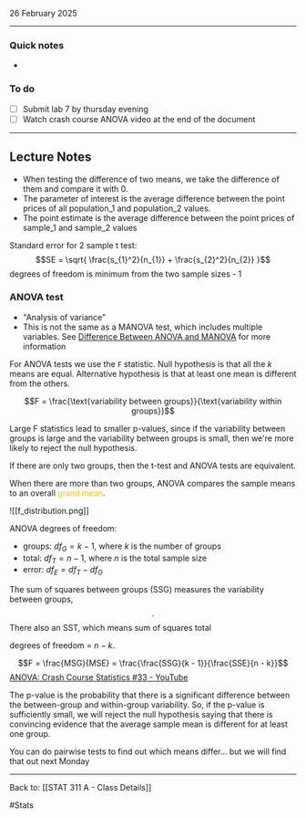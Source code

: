 26 February 2025

---
### Quick notes
- 

### To do
- [ ] Submit lab 7 by thursday evening
- [ ] Watch crash course ANOVA video at the end of the document

---
## Lecture Notes
- When testing the difference of two means, we take the difference of them and compare it with 0. 
- The parameter of interest is the average difference between the point prices of all population_1 and population_2 values.
- The point estimate is the average difference between the point prices of sample_1 and sample_2 values

Standard error for 2 sample t test:
$$SE = \sqrt{ \frac{s_{1}^2}{n_{1}} + \frac{s_{2}^2}{n_{2}} }$$
degrees of freedom is minimum from the two sample sizes - 1

### ANOVA test
- "Analysis of variance"
- This is not the same as a MANOVA test, which includes multiple variables. See [Difference Between ANOVA and MANOVA](https://spss-tutor.com/blogs/difference-between-manova-and-anova.php#:~:text=ANOVA%20mainly%20checks%20the%20differences,more%20than%20one%20dependent%20variable.) for more information

For ANOVA tests we use the `F` statistic. Null hypothesis is that all the $k$ means are equal. Alternative hypothesis is that at least one mean is different from the others.

$$F = \frac{\text{variability between groups}}{\text{variability within groups}}$$

Large F statistics lead to smaller p-values, since if the variability between groups is large and the variability between groups is small, then we're more likely to reject the null hypothesis.

If there are only two groups, then the t-test and ANOVA tests are equivalent. 

When there are more than two groups, ANOVA compares the sample means to an overall <span style="color:rgb(255, 192, 0)">grand mean</span>.

![[f_distribution.png]]

ANOVA degrees of freedom:
- groups: $df_{G} = k - 1$, where $k$ is the number of groups
- total: $df_{T} = n - 1$, where $n$ is the total sample size
- error: $df_{E} = df_{T} - df_{G}$

The sum of squares between groups (SSG) measures the variability between groups, 
$$. $$
There also an SST, which means sum of squares total

degrees of freedom = $n - k$. 

$$F = \frac{MSG}{MSE} = \frac{\frac{SSG}{k - 1}}{\frac{SSE}{n - k}}$$
[ANOVA: Crash Course Statistics #33 - YouTube](https://www.youtube.com/watch?v=oOuu8IBd-yo)

The p-value is the probability that there is a significant difference between the between-group and within-group variability. So, if the p-value is sufficiently small, we will reject the null hypothesis saying that there is convincing evidence that the average sample mean is different for at least one group. 

You can do pairwise tests to find out which means differ... but we will find that out next Monday



---
Back to: [[STAT 311 A - Class Details]]

#Stats